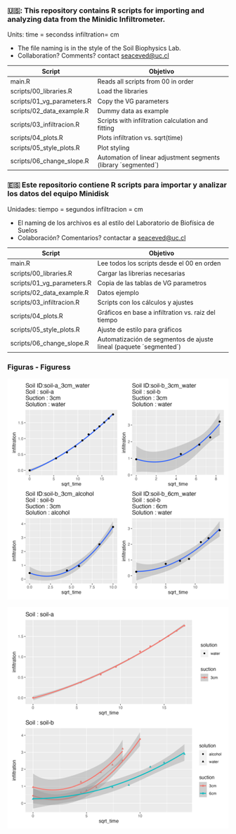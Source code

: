 
### 🇺🇸: This repository contains R scripts for importing and analyzing data from the Minidic Infiltrometer.


Units:
time = secondss
infiltration= cm

* The file naming is in the style of the Soil Biophysics Lab.
* Collaboration? Comments? contact seaceved@uc.cl

| Script | Objetivo |
| ------------- | ------------- |
| main.R  | Reads all scripts from 00 in order |
| scripts/00_libraries.R  | Load the libraries  |
| scripts/01_vg_parameters.R  | Copy the VG parameters  |
| scripts/02_data_example.R  | Dummy data as example  |
| scripts/03_infiltracion.R  | Scripts with infiltration calculation and fitting  |
| scripts/04_plots.R  | Plots infiltration vs. sqrt(time)  |
| scripts/05_style_plots.R  | Plot styling  |
| scripts/06_change_slope.R  | Automation of linear adjustment segments (library ´segmented´)  |

### :es: Este repositorio contiene R scripts para importar y analizar los datos del equipo Minidisk

Unidades:
tiempo = segundos
infiltracion = cm

* El naming de los archivos es al estilo del Laboratorio de Biofísica de Suelos
* Colaboración? Comentarios? contactar a seaceved@uc.cl

| Script | Objetivo |
| ------------- | ------------- |
| main.R  | Lee todos los scripts desde el 00 en orden |
| scripts/00_libraries.R  | Cargar las librerias necesarias  |
| scripts/01_vg_parameters.R  | Copia de las tablas de VG parametros  |
| scripts/02_data_example.R  | Datos ejemplo  |
| scripts/03_infiltracion.R  | Scripts con los cálculos y ajustes  |
| scripts/04_plots.R  | Gráficos en base a infiltration vs. raiz del tiempo  |
| scripts/05_style_plots.R  | Ajuste de estilo para gráficos  |
| scripts/06_change_slope.R  | Automatización de segmentos de ajuste lineal (paquete ´segmented´)  |

### Figuras - Figuress

![plot_1](https://github.com/Saryace/minidiskR/blob/main/figures/plot_bysoilID_plot.png?raw=true)

![plot_2](https://github.com/Saryace/minidiskR/blob/main/figures/plot_bysoil_plot.png?raw=true)
